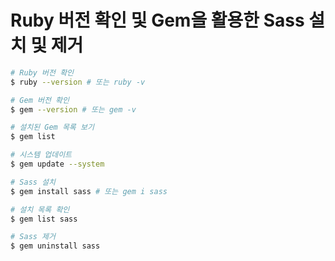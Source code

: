 # Ruby 버전 확인 및 Gem을 활용한 Sass 설치 및 제거

```sh
# Ruby 버전 확인
$ ruby --version # 또는 ruby -v

# Gem 버전 확인
$ gem --version # 또는 gem -v

# 설치된 Gem 목록 보기
$ gem list

# 시스템 업데이트
$ gem update --system 

# Sass 설치
$ gem install sass # 또는 gem i sass

# 설치 목록 확인
$ gem list sass

# Sass 제거
$ gem uninstall sass
```